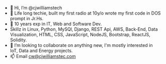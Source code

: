 - 👋 Hi, I’m @cjwilliamstech
- 👀 Life long techie, built my first radio at 10y/o wrote my first code in DOS prompt in Jr.Hs. 
- 🌱 10 years exp in IT, Web and Software Dev.
- Skillz in Linux, Python, MySQl, Django, REST Api, AWS, Back-End, Data Visualization, HTML, CSS, JavaScript, NodeJS, Bootstrap, ReactJS, Solidity.
- 💞️ I’m looking to collaborate on anything new, I'm mostly interested in IoT, Data and Energy projects.
- 📫 Email cw@cjwilliamstec.com 

<!---
cjwilliamstech/cjwilliamstech is a ✨ special ✨ repository because its `README.md` (this file) appears on your GitHub profile.
You can click the Preview link to take a look at your changes.
--->
